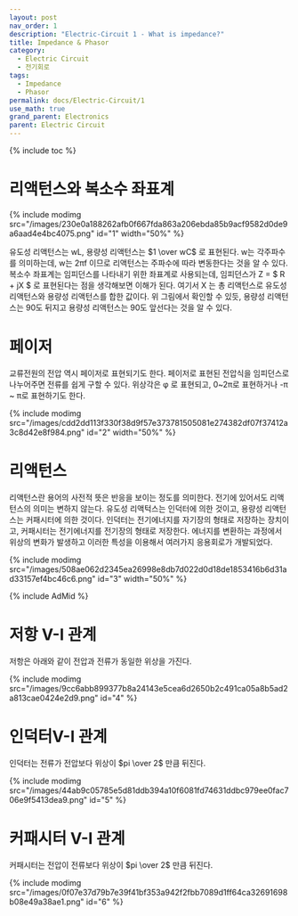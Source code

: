 ```yaml
---
layout: post
nav_order: 1
description: "Electric-Circuit 1 - What is impedance?"
title: Impedance & Phasor
category: 
  - Electric Circuit
  - 전기회로
tags: 
  - Impedance
  - Phasor
permalink: docs/Electric-Circuit/1
use_math: true
grand_parent: Electronics
parent: Electric Circuit
---
```


{% include toc %}

# 리액턴스와 복소수 좌표계
{% include modimg src="/images/230e0a188262afb0f667fda863a206ebda85b9acf9582d0de9a6aad4e4bc4075.png" id="1" width="50%" %}

유도성 리액턴스는 wL, 용량성 리액턴스는 $1 \over wC$ 로 표현된다. w는 각주파수를 의미하는데, w는 2πf 이므로 리액턴스는 주파수에 따라 변동한다는 것을 알 수 있다. 복소수 좌표계는 임피던스를 나타내기 위한 좌표계로 사용되는데, 임피던스가 Z = $ R + jX $ 로 표현된다는 점을 생각해보면 이해가 된다. 여기서 X 는 총 리액턴스로 유도성 리액턴스와 용량성 리액턴스를 합한 값이다. 위 그림에서 확인할 수 있듯, 용량성 리액턴스는 90도 뒤지고 용량성 리액턴스는 90도 앞선다는 것을 알 수 있다.

# 페이저

교류전원의 전압 역시 페이저로 표현되기도 한다. 페이저로 표현된 전압식을 임피던스로 나누어주면 전류를 쉽게 구할 수 있다. 위상각은 φ 로 표현되고, 0~2π로 표현하거나 -π ~ π로 표현하기도 한다.

{% include modimg src="/images/cdd2dd113f330f38d9f57e373781505081e274382df07f37412a3c8d42e8f984.png" id="2" width="50%" %}

# 리액턴스

리액턴스란 용어의 사전적 뜻은 반응을 보이는 정도를 의미한다. 전기에 있어서도 리액턴스의 의미는 변하지 않는다. 유도성 리액턱스는 인덕터에 의한 것이고, 용량성 리액턴스는 커패시터에 의한 것이다. 인덕터는 전기에너지를 자기장의 형태로 저장하는 장치이고, 커패시터는 전기에너지를 전기장의 형태로 저장한다. 에너지를 변환하는 과정에서 위상의 변화가 발생하고 이러한 특성을 이용해서 여러가지 응용회로가 개발되었다.

{% include modimg src="/images/508ae062d2345ea26998e8db7d022d0d18de1853416b6d31ad33157ef4bc46c6.png" id="3" width="50%" %}

{% include AdMid %}

# 저항 V-I 관계

저항은 아래와 같이 전압과 전류가 동일한 위상을 가진다.

{% include modimg src="/images/9cc6abb899377b8a24143e5cea6d2650b2c491ca05a8b5ad2a813cae0424e2d9.png" id="4" %}

# 인덕터V-I 관계

인덕터는 전류가 전압보다 위상이 $pi \over  2$ 만큼 뒤진다.

{% include modimg src="/images/44ab9c05785e5d81ddb394a10f6081fd74631ddbc979ee0fac706e9f5413dea9.png" id="5" %}

# 커패시터 V-I 관계

커패시터는 전압이 전류보다 위상이 $pi \over  2$ 만큼 뒤진다.

{% include modimg src="/images/0f07e37d79b7e39f41bf353a942f2fbb7089d1ff64ca32691698b08e49a38ae1.png" id="6" %}
